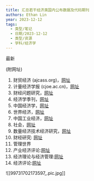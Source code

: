 ```yaml
---
title: 汇总若干经济类国内公布数据及代码期刊
authors: Ethan Lin
year: 2023-12-12
tags:
  - 类型/笔记
  - 日期/2023-12-12
  - 类型/资源
  - 学科/经济学
---
```



最新

(附网址)
1. 财贸经济 (ajcass.org)，[网址](http://cmj.ajcass.org/)
2. 计量经济学报 (cjoe.ac.cn)，[网址](https://gjoe.cjoe.ac.cn/CN/home)
3. 财经问题研究，[网址](https://cjwt.cbpt.cnki.net)
4. 经济学季刊，[网址](https://www.nsd.pku.edu.cn/cbw/jjxjk/index.htm)
5. 中国经济学，[网址](https://wwwjcejournal.com.cn/CN/news/folder.do?folderld=3)
6. 世界经济，[网址](世界经济 (magtech.com.cn))
7. 中国工业经济，[网址](http://www.ciejournal.org/)
8. 社会，[网址](http://www.society.shu.edu.cn/CN/column/column40.shtml)
9. 数量经济技术经济研究，[网址](http://wwwjgte.net/slijsjyj/ch/index.aspx)
10. 财经研究: [网址](https://qks.sufe.edu.cn/J/CJYJ.html/CN)
11. 管理世界
13. 产业经济评论:[网址](https://www.cyjjpl.com/Default.aspx?CateID=A1)
14. 经济理论与经济管理:[网址](http://jll.ruc.edu.cn/CN/1000-596X/home.shtml)
15. 经济评论:[网址](http://jer.whu.edu.cn/)



![[99731702173597_.pic.jpg]]

